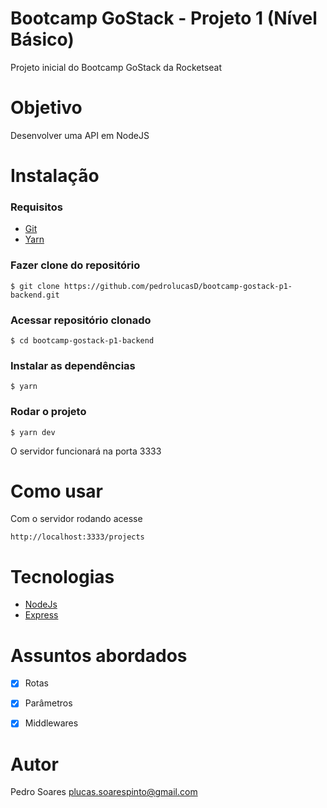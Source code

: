 # Bootcamp GoStack - Projeto 1 (Nível Básico)

Projeto inicial do Bootcamp GoStack da Rocketseat


# Objetivo

Desenvolver uma API em NodeJS


# Instalação
### Requisitos
- [Git](https://git-scm.com/book/en/v2/Getting-Started-Installing-Git)
- [Yarn](https://yarnpkg.com/getting-started)

### Fazer clone do repositório
```
$ git clone https://github.com/pedrolucasD/bootcamp-gostack-p1-backend.git
```
### Acessar repositório clonado
```
$ cd bootcamp-gostack-p1-backend
```
### Instalar as dependências
```
$ yarn
```

### Rodar o projeto
```
$ yarn dev
```
O servidor funcionará na porta 3333

# Como usar
Com o servidor rodando acesse
```
http://localhost:3333/projects
```

# Tecnologias
- [NodeJs](https://nodejs.org/en/)
- [Express](https://expressjs.com/pt-br/)

# Assuntos abordados
- [x] Rotas
- [x] Parâmetros
- [x] Middlewares


# Autor
Pedro Soares
plucas.soarespinto@gmail.com